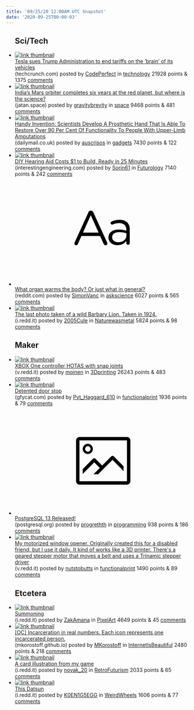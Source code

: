 ```yaml
---
title: '09/25/20 12:00AM UTC Snapshot'
date: '2020-09-25T00:00:03'
---
```

<ul>
<h2>Sci/Tech</h2>

<li><a href='https://techcrunch.com/2020/09/23/tesla-sues-trump-administration-to-end-tariffs-on-the-brain-of-its-vehicles/'><img src='https://a.thumbs.redditmedia.com/3RHwTsBR18rO9_sOQWMWFksiLFEWGpY9K08AOk2t2u8.jpg' alt='link thumbnail'></a><div><div class='linkTitle'><a href='https://techcrunch.com/2020/09/23/tesla-sues-trump-administration-to-end-tariffs-on-the-brain-of-its-vehicles/'>Tesla sues Trump Administration to end tariffs on the ‘brain’ of its vehicles</a></div>(techcrunch.com) posted by <a href='https://www.reddit.com/user/CodePerfect'>CodePerfect</a> in <a href='https://www.reddit.com/r/technology'>technology</a> 21928 points & 1375 <a href='https://www.reddit.com/r/technology/comments/iysuv3/tesla_sues_trump_administration_to_end_tariffs_on/'>comments</a></div></li>

<li><a href='https://jatan.space/missing-science-from-mangalyaan/'><img src='https://b.thumbs.redditmedia.com/HzH6s8ka4lyz7RsEmxs25sPwkDyF192xQl9ILbokc3E.jpg' alt='link thumbnail'></a><div><div class='linkTitle'><a href='https://jatan.space/missing-science-from-mangalyaan/'>India’s Mars orbiter completes six years at the red planet, but where is the science?</a></div>(jatan.space) posted by <a href='https://www.reddit.com/user/gravitybrevity'>gravitybrevity</a> in <a href='https://www.reddit.com/r/space'>space</a> 9468 points & 481 <a href='https://www.reddit.com/r/space/comments/iyu8ua/indias_mars_orbiter_completes_six_years_at_the/'>comments</a></div></li>

<li><a href='https://www.dailymail.co.uk/sciencetech/article-8764667/Scientists-develop-prosthetic-hand-able-restore-90-cent-functionality.html'><img src='https://b.thumbs.redditmedia.com/PrswsdGt7VNMqab9DgrLPT7j7mE19VcJkpdtMwwV-WI.jpg' alt='link thumbnail'></a><div><div class='linkTitle'><a href='https://www.dailymail.co.uk/sciencetech/article-8764667/Scientists-develop-prosthetic-hand-able-restore-90-cent-functionality.html'>Handy Invention: Scientists Develop A Prosthetic Hand That Is Able To Restore Over 90 Per Cent Of Functionality To People With Upper-Limb Amputations</a></div>(dailymail.co.uk) posted by <a href='https://www.reddit.com/user/auscrisos'>auscrisos</a> in <a href='https://www.reddit.com/r/gadgets'>gadgets</a> 7430 points & 122 <a href='https://www.reddit.com/r/gadgets/comments/iyyo66/handy_invention_scientists_develop_a_prosthetic/'>comments</a></div></li>

<li><a href='https://interestingengineering.com/diy-hearing-aid-costs-1-to-build-ready-in-25-minutes'><img src='https://b.thumbs.redditmedia.com/iY_LNw2EYym0uIBjF5hbMYh2hcniHLyIHCtaM8hHiGs.jpg' alt='link thumbnail'></a><div><div class='linkTitle'><a href='https://interestingengineering.com/diy-hearing-aid-costs-1-to-build-ready-in-25-minutes'>DIY Hearing Aid Costs $1 to Build, Ready in 25 Minutes</a></div>(interestingengineering.com) posted by <a href='https://www.reddit.com/user/Sorin61'>Sorin61</a> in <a href='https://www.reddit.com/r/Futurology'>Futurology</a> 7140 points & 242 <a href='https://www.reddit.com/r/Futurology/comments/iyvhiy/diy_hearing_aid_costs_1_to_build_ready_in_25/'>comments</a></div></li>

<li><a href='https://www.reddit.com/r/askscience/comments/iyom4a/what_organ_warms_the_body_or_just_what_in_general/'><svg version='1.1' viewBox='-34 -12 104 64' preserveAspectRatio='xMidYMid slice' xmlns='http://www.w3.org/2000/svg' xmlns:xlink='http://www.w3.org/1999/xlink'>
    <title>text link thumbnail</title>
    <path d='M12.19,8.84a1.45,1.45,0,0,0-1.4-1h-.12a1.46,1.46,0,0,0-1.42,1L1.14,26.56a1.29,1.29,0,0,0-.14.59,1,1,0,0,0,1,1,1.12,1.12,0,0,0,1.08-.77l2.08-4.65h11l2.08,4.59a1.24,1.24,0,0,0,1.12.83,1.08,1.08,0,0,0,1.08-1.08,1.64,1.64,0,0,0-.14-.57ZM6.08,20.71l4.59-10.22,4.6,10.22Z'>
    </path>
    <path d='M32.24,14.78A6.35,6.35,0,0,0,27.6,13.2a11.36,11.36,0,0,0-4.7,1,1,1,0,0,0-.58.89,1,1,0,0,0,.94.92,1.23,1.23,0,0,0,.39-.08,8.87,8.87,0,0,1,3.72-.81c2.7,0,4.28,1.33,4.28,3.92v.5a15.29,15.29,0,0,0-4.42-.61c-3.64,0-6.14,1.61-6.14,4.64v.05c0,2.95,2.7,4.48,5.37,4.48a6.29,6.29,0,0,0,5.19-2.48V26.9a1,1,0,0,0,1,1,1,1,0,0,0,1-1.06V19A5.71,5.71,0,0,0,32.24,14.78Zm-.56,7.7c0,2.28-2.17,3.89-4.81,3.89-1.94,0-3.61-1.06-3.61-2.86v-.06c0-1.8,1.5-3,4.2-3a15.2,15.2,0,0,1,4.22.61Z'>
    </path>
    </svg></a><div><div class='linkTitle'><a href='https://www.reddit.com/r/askscience/comments/iyom4a/what_organ_warms_the_body_or_just_what_in_general/'>What organ warms the body? Or just what in general?</a></div>(reddit.com) posted by <a href='https://www.reddit.com/user/SimonVanc'>SimonVanc</a> in <a href='https://www.reddit.com/r/askscience'>askscience</a> 6027 points & 565 <a href='https://www.reddit.com/r/askscience/comments/iyom4a/what_organ_warms_the_body_or_just_what_in_general/'>comments</a></div></li>

<li><a href='https://i.redd.it/hg219t4bu1p51.png'><img src='https://b.thumbs.redditmedia.com/vO8kxP3wItHtKGIj1ICrj_mVup4OOuOJBKlCKtl2eSc.jpg' alt='link thumbnail'></a><div><div class='linkTitle'><a href='https://i.redd.it/hg219t4bu1p51.png'>The last photo taken of a wild Barbary Lion. Taken in 1924.</a></div>(i.redd.it) posted by <a href='https://www.reddit.com/user/2005Cule'>2005Cule</a> in <a href='https://www.reddit.com/r/Naturewasmetal'>Naturewasmetal</a> 5824 points & 98 <a href='https://www.reddit.com/r/Naturewasmetal/comments/iyssi9/the_last_photo_taken_of_a_wild_barbary_lion_taken/'>comments</a></div></li>

<h2>Maker</h2>

<li><a href='https://v.redd.it/byzbs5vva2p51'><img src='https://a.thumbs.redditmedia.com/GmmCRyBHsHhKnNADeb13L5IjkVUVH201yLwpVgtLWH4.jpg' alt='link thumbnail'></a><div><div class='linkTitle'><a href='https://v.redd.it/byzbs5vva2p51'>XBOX One controller HOTAS with snap joints</a></div>(v.redd.it) posted by <a href='https://www.reddit.com/user/moinen'>moinen</a> in <a href='https://www.reddit.com/r/3Dprinting'>3Dprinting</a> 26243 points & 483 <a href='https://www.reddit.com/r/3Dprinting/comments/iytucl/xbox_one_controller_hotas_with_snap_joints/'>comments</a></div></li>

<li><a href='https://gfycat.com/bitterclutteredbergerpicard'><img src='https://a.thumbs.redditmedia.com/9m4NO1j_313yKOAaudI9-LGe3a6NNbpjtvLJJd4bfp8.jpg' alt='link thumbnail'></a><div><div class='linkTitle'><a href='https://gfycat.com/bitterclutteredbergerpicard'>Detented door stop</a></div>(gfycat.com) posted by <a href='https://www.reddit.com/user/Pvt_Haggard_610'>Pvt_Haggard_610</a> in <a href='https://www.reddit.com/r/functionalprint'>functionalprint</a> 1936 points & 79 <a href='https://www.reddit.com/r/functionalprint/comments/iysk13/detented_door_stop/'>comments</a></div></li>

<li><a href='https://www.postgresql.org/about/news/2077/'><svg version='1.1' viewBox='-34 -14 104 64' preserveAspectRatio='xMidYMid meet' xmlns='http://www.w3.org/2000/svg' xmlns:xlink='http://www.w3.org/1999/xlink'>
    <title>link thumbnail</title>
    <path d='M32,4H4A2,2,0,0,0,2,6V30a2,2,0,0,0,2,2H32a2,2,0,0,0,2-2V6A2,2,0,0,0,32,4ZM4,30V6H32V30Z'></path>
    <path d='M8.92,14a3,3,0,1,0-3-3A3,3,0,0,0,8.92,14Zm0-4.6A1.6,1.6,0,1,1,7.33,11,1.6,1.6,0,0,1,8.92,9.41Z'></path>
    <path d='M22.78,15.37l-5.4,5.4-4-4a1,1,0,0,0-1.41,0L5.92,22.9v2.83l6.79-6.79L16,22.18l-3.75,3.75H15l8.45-8.45L30,24V21.18l-5.81-5.81A1,1,0,0,0,22.78,15.37Z'></path>
    </svg></a><div><div class='linkTitle'><a href='https://www.postgresql.org/about/news/2077/'>PostgreSQL 13 Released!</a></div>(postgresql.org) posted by <a href='https://www.reddit.com/user/progrethth'>progrethth</a> in <a href='https://www.reddit.com/r/programming'>programming</a> 938 points & 186 <a href='https://www.reddit.com/r/programming/comments/iywtgb/postgresql_13_released/'>comments</a></div></li>

<li><a href='https://v.redd.it/l1llvr5274p51'><img src='https://b.thumbs.redditmedia.com/mNiRtFziLHPwORx_CE-F2-A2UJdfbavA_qHA6TUue2w.jpg' alt='link thumbnail'></a><div><div class='linkTitle'><a href='https://v.redd.it/l1llvr5274p51'>My motorized window opener. Originally created this for a disabled friend, but I use it daily. It kind of works like a 3D printer. There's a geared stepper motor that moves a belt and uses a Trinamic stepper driver</a></div>(v.redd.it) posted by <a href='https://www.reddit.com/user/nutstobutts'>nutstobutts</a> in <a href='https://www.reddit.com/r/functionalprint'>functionalprint</a> 1490 points & 89 <a href='https://www.reddit.com/r/functionalprint/comments/iyzhti/my_motorized_window_opener_originally_created/'>comments</a></div></li>

<h2>Etcetera</h2>

<li><a href='https://i.redd.it/90h77pe8s1p51.gif'><img src='https://b.thumbs.redditmedia.com/iXbM1fNSeHa1TR0cfHtaL1-DtIYfRav_TRcylY30CHo.jpg' alt='link thumbnail'></a><div><div class='linkTitle'><a href='https://i.redd.it/90h77pe8s1p51.gif'>Summoning</a></div>(i.redd.it) posted by <a href='https://www.reddit.com/user/ZakAmana'>ZakAmana</a> in <a href='https://www.reddit.com/r/PixelArt'>PixelArt</a> 4649 points & 45 <a href='https://www.reddit.com/r/PixelArt/comments/iysof4/summoning/'>comments</a></div></li>

<li><a href='https://mkorostoff.github.io/incarceration-in-real-numbers/'><img src='https://b.thumbs.redditmedia.com/NK10h_lBk-Tvi8MRAYvdmYKzbWdFtsnI0vgwWPAm3Zw.jpg' alt='link thumbnail'></a><div><div class='linkTitle'><a href='https://mkorostoff.github.io/incarceration-in-real-numbers/'>[OC] Incarceration in real numbers. Each icon represents one incarcerated person.</a></div>(mkorostoff.github.io) posted by <a href='https://www.reddit.com/user/MKorostoff'>MKorostoff</a> in <a href='https://www.reddit.com/r/InternetIsBeautiful'>InternetIsBeautiful</a> 2480 points & 218 <a href='https://www.reddit.com/r/InternetIsBeautiful/comments/iyvpi0/oc_incarceration_in_real_numbers_each_icon/'>comments</a></div></li>

<li><a href='https://i.redd.it/iau7h0ugx3p51.jpg'><img src='https://b.thumbs.redditmedia.com/lYfv0bfc76M3z_8XJAVdd9E5ZL13YueYyF0CFpKeuCY.jpg' alt='link thumbnail'></a><div><div class='linkTitle'><a href='https://i.redd.it/iau7h0ugx3p51.jpg'>A card illustration from my game</a></div>(i.redd.it) posted by <a href='https://www.reddit.com/user/novak_20'>novak_20</a> in <a href='https://www.reddit.com/r/RetroFuturism'>RetroFuturism</a> 2033 points & 65 <a href='https://www.reddit.com/r/RetroFuturism/comments/iyygjg/a_card_illustration_from_my_game/'>comments</a></div></li>

<li><a href='https://i.redd.it/xtpv2d1f03p51.jpg'><img src='https://b.thumbs.redditmedia.com/Kr92zc5Enub0UrhIK-Ra-s8SKvVTGHqBhBEuY4y9LfY.jpg' alt='link thumbnail'></a><div><div class='linkTitle'><a href='https://i.redd.it/xtpv2d1f03p51.jpg'>This Datsun</a></div>(i.redd.it) posted by <a href='https://www.reddit.com/user/K0EN1G5EGG'>K0EN1G5EGG</a> in <a href='https://www.reddit.com/r/WeirdWheels'>WeirdWheels</a> 1606 points & 77 <a href='https://www.reddit.com/r/WeirdWheels/comments/iyvi4u/this_datsun/'>comments</a></div></li>

</ul>
